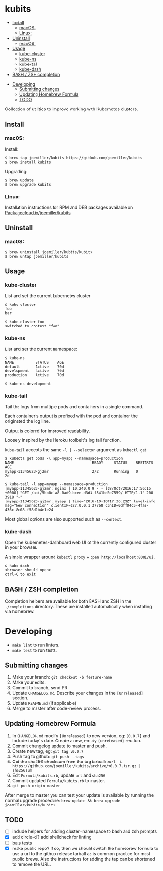 kubits
======

<!-- toc -->

  * [Install](#install)
    + [macOS:](#macos)
    + [Linux:](#linux)
  * [Uninstall](#uninstall)
    + [macOS:](#macos-1)
  * [Usage](#usage)
    + [kube-cluster](#kube-cluster)
    + [kube-ns](#kube-ns)
    + [kube-tail](#kube-tail)
    + [kube-dash](#kube-dash)
  * [BASH / ZSH completion](#bash--zsh-completion)
- [Developing](#developing)
  * [Submitting changes](#submitting-changes)
  * [Updating Homebrew Formula](#updating-homebrew-formula)
  * [TODO](#todo)

<!-- tocstop -->

Collection of utilities to improve working with Kubernetes clusters.

Install
-------

### macOS:

Install:

    $ brew tap joemiller/kubits https://github.com/joemiller/kubits
    $ brew install kubits

Upgrading:

    $ brew update
    $ brew upgrade kubits

### Linux:

Installation instructions for RPM and DEB packages available on
[Packagecloud.io/joemiller/kubits](https://packagecloud.io/joemiller/kubits)

Uninstall
---------

### macOS:

    $ brew uninstall joemiller/kubits/kubits
    $ brew untap joemiller/kubits

Usage
-----

### kube-cluster

List and set the current kubernetes cluster:

    $ kube-cluster
    foo
    bar

    $ kube-cluster foo
    switched to context "foo"

### kube-ns

List and set the current namespace:

    $ kube-ns
    NAME          STATUS    AGE
    default       Active    70d
    development   Active    70d
    production    Active    70d

    $ kube-ns development

### kube-tail

Tail the logs from multiple pods and containers in a single command.

Each container's output is prefixed with the pod and container the originated
the log line.

Output is colored for improved readability.

Loosely inspired by the Heroku toolbelt's log tail function.

`kube-tail` accepts the same `-l | --selector` argument as `kubectl get`

    $ kubectl get pods -l app=myapp --namespace=production
    NAME                                    READY     STATUS    RESTARTS   AGE
    myapp-11345623-gj2mr                    2/2       Running   0          2d

    $ kube-tail -l app=myapp --namespace=production
    |myapp-11345623-gj2mr::nginx | 10.240.0.9 - - [18/Oct/2016:17:56:15 +0000] "GET /api/5bb0c1a8-0ad9-bcee-d3d3-f541bd3e7559/ HTTP/1.1" 200 3918 "-"
    |myapp-11345623-gj2mr::myapp | time="2016-10-18T17:36:29Z" level=info msg="New connection" clientIP=127.0.0.1:37768 conID=0dff04c5-4fa9-436c-8c08-f58d2b4e1e24

Most global options are also supported such as `--context`.

### kube-dash

Open the kubernetes-dashboard web UI of the currently configured cluster in your
browser.

A simple wrapper around `kubectl proxy` + `open http://localhost:8001/ui`.

    $ kube-dash
    <browser should open>
    ctrl-C to exit


BASH / ZSH completion
---------------------

Completion helpers are available for both BASH and ZSH in the `./completions` directory.
These are installed automatically when installing via homebrew.

Developing
==========

- `make lint` to run linters.
- `make test` to run tests.

Submitting changes
------------------

1. Make your branch: `git checkout -b feature-name`
2. Make your edits.
3. Commit to branch, send PR
4. Update `CHANGELOG.md`. Describe your changes in the `[Unreleased]` section.
5. Update `README.md` (if applicable)
6. Merge to master after code-review process.

Updating Homebrew Formula
-------------------------

1. In `CHANGELOG.md` modify `[Unreleased]` to new version, eg: `[0.0.7]` and
   include today's date. Create a new, empty `[Unreleased]` section.
2. Commit changelog update to master and push.
2. Create new tag, eg: `git tag v0.0.7`
3. Push tag to github: `git push --tags`
4. Get the sha256 checksum from the tag tarball: `curl -L https://github.com/joemiller/kubits/archive/v0.0.7.tar.gz | sha256sum`
5. Edit `Formula/kubits.rb`, update `url` and `sha256`
6. Commit updated `Formula/kubits.rb` to master.
7. `git push origin master`

After merge to master you can test your update is available by running the
normal upgrade procedure: `brew update && brew upgrade joemiller/kubits/kubits`

TODO
----

- [ ] include helpers for adding cluster+namespace to bash and zsh prompts
- [x] add circle-ci? add shellcheck for linting
- [ ] bats tests
- [x] make public repo? If so, then we should switch the homebrew formula to use
      a url to the github release tarball as is common practice for most public
      brews. Also the instructions for adding the tap can be shortened to remove the URL.
